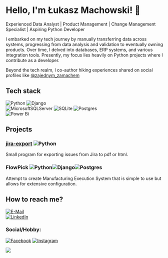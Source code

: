 # Hello, I'm Łukasz Machowski! 👋

Experienced Data Analyst | Product Management | Change Management Specialist | Aspiring Python Developer

I embarked on my tech journey by manually transferring data across systems, progressing from data analysis and validation to eventually owning products. Over time, I delved into databases, ERP systems, and various integration tools. Presently, my focus lies heavily on Python projects where I contribute as a developer.

Beyond the tech realm, I co-author hiking experiences shared on social profiles like [@zajednym_zamachem](https://www.instagram.com/zajednym_zamachem/)

## Tech stack
![Python](https://img.shields.io/badge/python-3670A0?style=for-the-badge&logo=python&logoColor=ffdd54)
![Django](https://img.shields.io/badge/django-%23092E20.svg?style=for-the-badge&logo=django&logoColor=white)  
![MicrosoftSQLServer](https://img.shields.io/badge/Microsoft%20SQL%20Server-CC2927?style=for-the-badge&logo=microsoft%20sql%20server&logoColor=white) ![SQLite](https://img.shields.io/badge/sqlite-%2307405e.svg?style=for-the-badge&logo=sqlite&logoColor=white) ![Postgres](https://img.shields.io/badge/postgres-%23316192.svg?style=for-the-badge&logo=postgresql&logoColor=white)  
![Power Bi](https://img.shields.io/badge/power_bi-F2C811?style=for-the-badge&logo=powerbi&logoColor=black)
## Projects
### [jira-export](https://github.com/lukaszmach/jira-export) ![Python](https://img.shields.io/badge/python-3670A0?style=for-the-badge&logo=python&logoColor=ffdd54)
Small program for exporting issues from Jira to pdf or html.
### FlowPick ![Python](https://img.shields.io/badge/python-3670A0?style=for-the-badge&logo=python&logoColor=ffdd54)![Django](https://img.shields.io/badge/django-%23092E20.svg?style=for-the-badge&logo=django&logoColor=white)![Postgres](https://img.shields.io/badge/postgres-%23316192.svg?style=for-the-badge&logo=postgresql&logoColor=white)  
Attempt to create Manufacturing Execution System that is simple to use but allows for extensive configuration.

## How to reach me?
[![E-Mail](https://img.shields.io/badge/email-reveal-2a8?style=flat-square&logo=gmail&logoColor=white)](mailto:lukaszmachowski@10g.pl)  
[![LinkedIn](https://img.shields.io/badge/LinkedIn-%230077B5.svg?logo=linkedin&logoColor=white)](https://linkedin.com/in/lukasz-machowski)   
### Social/Hobby:
[![Facebook](https://img.shields.io/badge/Facebook-%231877F2.svg?logo=Facebook&logoColor=white)](https://facebook.com/zajednymzamachem/) [![Instagram](https://img.shields.io/badge/Instagram-%23E4405F.svg?logo=Instagram&logoColor=white)](https://instagram.com/zajednym_zamachem/) 

[![](https://visitcount.itsvg.in/api?id=lukaszmach&label=Profile%20Views&color=12&icon=5&pretty=false)](https://visitcount.itsvg.in)
